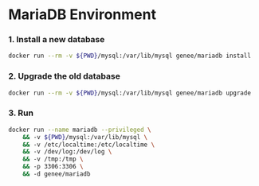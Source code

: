 # MariaDB Environment

### 1. Install a new database
```bash
docker run --rm -v ${PWD}/mysql:/var/lib/mysql genee/mariadb install
```
### 2. Upgrade the old database
```bash
docker run --rm -v ${PWD}/mysql:/var/lib/mysql genee/mariadb upgrade
```

### 3. Run
```bash
docker run --name mariadb --privileged \
    && -v ${PWD}/mysql:/var/lib/mysql \
    && -v /etc/localtime:/etc/localtime \
    && -v /dev/log:/dev/log \
    && -v /tmp:/tmp \
    && -p 3306:3306 \
    && -d genee/mariadb
```
